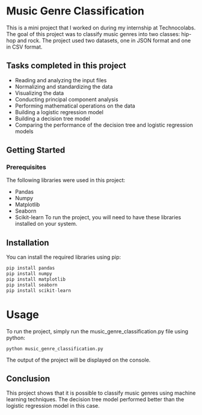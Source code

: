 # Music Genre Classification
 This is a mini project that I worked on during my internship at Technocolabs. The goal of this project was to classify music genres into two classes: hip-hop and rock. The project used two datasets, one in JSON format and one in CSV format.
 
 ## Tasks completed in this project
- Reading and analyzing the input files
- Normalizing and standardizing the data
- Visualizing the data
- Conducting principal component analysis
- Performing mathematical operations on the data
- Building a logistic regression model
- Building a decision tree model
- Comparing the performance of the decision tree and logistic regression models

## Getting Started
### Prerequisites
The following libraries were used in this project:

- Pandas
- Numpy
- Matplotlib
- Seaborn
- Scikit-learn
To run the project, you will need to have these libraries installed on your system.

## Installation
You can install the required libraries using pip:
``` Python
pip install pandas
pip install numpy 
pip install matplotlib
pip install seaborn
pip install scikit-learn
```
# Usage
To run the project, simply run the music_genre_classification.py file using python:

``` python music_genre_classification.py ```

The output of the project will be displayed on the console.

## Conclusion
This project shows that it is possible to classify music genres using machine learning techniques. The decision tree model performed better than the logistic regression model in this case.
